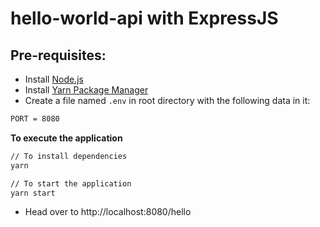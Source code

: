 # hello-world-api with ExpressJS

## Pre-requisites:

- Install [Node.js](https://nodejs.org/en/)
- Install [Yarn Package Manager](https://yarnpkg.com/getting-started)
- Create a file named `.env` in root directory with the following data in it:

```bash
PORT = 8080
```

**To execute the application**

```bash
// To install dependencies
yarn

// To start the application
yarn start
```

- Head over to http://localhost:8080/hello
